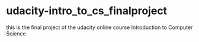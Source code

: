 udacity-intro_to_cs_finalproject
================================

this is the final project of the udacity online course Introduction to Computer Science
